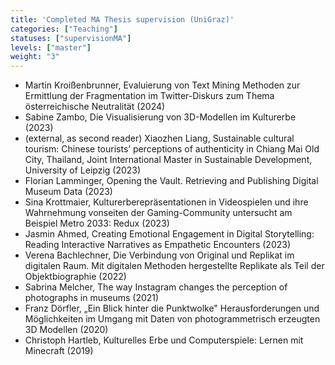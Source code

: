 ```yaml
---
title: 'Completed MA Thesis supervision (UniGraz)'
categories: ["Teaching"]
statuses: ["supervisionMA"]
levels: ["master"]
weight: "3"
---
```


* Martin Kroißenbrunner, Evaluierung von Text Mining Methoden zur Ermittlung der Fragmentation im Twitter-Diskurs zum Thema österreichische Neutralität (2024)
* Sabine Zambo, Die Visualisierung von 3D-Modellen im Kulturerbe (2023)
* (external, as second reader) Xiaozhen Liang, Sustainable cultural tourism: Chinese tourists’ perceptions of authenticity in Chiang Mai Old City, Thailand, Joint International Master in Sustainable Development, University of Leipzig (2023)
* Florian Lamminger, Opening the Vault. Retrieving and Publishing Digital Museum Data (2023)
* Sina Krottmaier, Kulturerberepräsentationen in Videospielen und ihre Wahrnehmung vonseiten der Gaming-Community untersucht am Beispiel Metro 2033: Redux (2023) 
* Jasmin Ahmed, Creating Emotional Engagement in Digital Storytelling: Reading Interactive Narratives as Empathetic Encounters (2023)
* Verena Bachlechner, Die Verbindung von Original und Replikat im digitalen Raum. Mit digitalen Methoden hergestellte Replikate als Teil der Objektbiographie (2022)
* Sabrina Melcher, The way Instagram changes the perception of photographs in museums (2021)
* Franz Dörfler, „Ein Blick hinter die Punktwolke" Herausforderungen und Möglichkeiten im Umgang mit Daten von photogrammetrisch erzeugten 3D Modellen (2020)
* Christoph Hartleb, Kulturelles Erbe und Computerspiele: Lernen mit Minecraft (2019)
